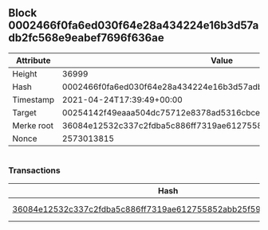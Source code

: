 ## Block 0002466f0fa6ed030f64e28a434224e16b3d57adb2fc568e9eabef7696f636ae

Attribute | Value
--- | ---
Height | 36999
Hash | 0002466f0fa6ed030f64e28a434224e16b3d57adb2fc568e9eabef7696f636ae
Timestamp | 2021-04-24T17:39:49+00:00
Target | 00254142f49eaaa504dc75712e8378ad5316cbcead634704b3734b6271167cc4
Merke root | 36084e12532c337c2fdba5c886ff7319ae612755852abb25f59fae3d39120d19
Nonce | 2573013815

```

```

### Transactions

Hash | Amount
--- | ---
[36084e12532c337c2fdba5c886ff7319ae612755852abb25f59fae3d39120d19](36084e12532c337c2fdba5c886ff7319ae612755852abb25f59fae3d39120d19.md) | 10.00000000 SKEPTI 
